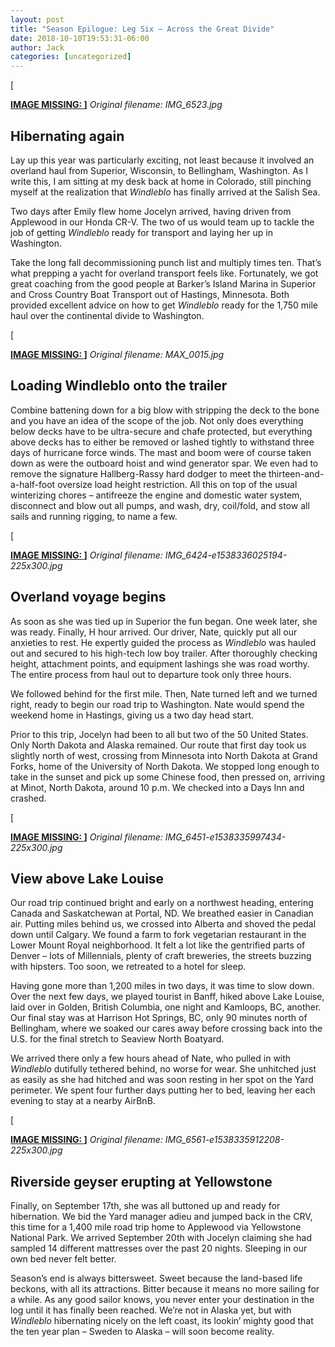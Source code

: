 ```yaml
---
layout: post
title: "Season Epilogue: Leg Six – Across the Great Divide"
date: 2018-10-10T19:53:31-06:00
author: Jack
categories: [uncategorized]
---
```


[<!-- IMAGE PLACEHOLDER
Original URL: http://windleblo.com/wp-content/uploads/2018/09/IMG_6523.jpg
Filename: IMG_6523.jpg
Date path: 2018/09/IMG_6523.jpg
Caption: ](/wp-content/uploads/2018/09/IMG_6523.jpg)
Instructions: Replace this comment with actual image upload
-->

**[IMAGE MISSING: ](/wp-content/uploads/2018/09/IMG_6523.jpg)]**
*Original filename: IMG_6523.jpg*

## Hibernating again

Lay up this year was particularly exciting, not least because it involved an overland haul from Superior, Wisconsin, to Bellingham, Washington. As I write this, I am sitting at my desk back at home in Colorado, still pinching myself at the realization that  _Windleblo_ has finally arrived at the Salish Sea.

Two days after Emily flew home Jocelyn arrived, having driven from Applewood in our Honda CR-V. The two of us would team up to tackle the job of getting _Windleblo_ ready for transport and laying her up in Washington.

Take the long fall decommissioning punch list and multiply times ten. That’s what prepping a yacht for overland transport feels like. Fortunately, we got great coaching from the good people at Barker’s Island Marina in Superior and Cross Country Boat Transport out of Hastings, Minnesota. Both provided excellent advice on how to get _Windleblo_ ready for the 1,750 mile haul over the continental divide to Washington.

[<!-- IMAGE PLACEHOLDER
Original URL: http://windleblo.com/wp-content/uploads/2018/10/MAX_0015.jpg
Filename: MAX_0015.jpg
Date path: 2018/10/MAX_0015.jpg
Caption: ](/wp-content/uploads/2018/10/MAX_0015.jpg)
Instructions: Replace this comment with actual image upload
-->

**[IMAGE MISSING: ](/wp-content/uploads/2018/10/MAX_0015.jpg)]**
*Original filename: MAX_0015.jpg*

## Loading Windleblo onto the trailer

Combine battening down for a big blow with stripping the deck to the bone and you have an idea of the scope of the job. Not only does everything below decks have to be ultra-secure and chafe protected, but everything above decks has to either be removed or lashed tightly to withstand three days of hurricane force winds. The mast and boom were of course taken down as were the outboard hoist and wind generator spar. We even had to remove the signature Hallberg-Rassy hard dodger to meet the thirteen-and-a-half-foot oversize load height restriction. All this on top of the usual winterizing chores – antifreeze the engine and domestic water system, disconnect and blow out all pumps, and wash, dry, coil/fold, and stow all sails and running rigging, to name a few.

[<!-- IMAGE PLACEHOLDER
Original URL: http://windleblo.com/wp-content/uploads/2018/09/IMG_6424-e1538336025194-225x300.jpg
Filename: IMG_6424-e1538336025194-225x300.jpg
Date path: 2018/09/IMG_6424-e1538336025194-225x300.jpg
Caption: ](/wp-content/uploads/2018/09/IMG_6424-e1538336025194.jpg)
Instructions: Replace this comment with actual image upload
-->

**[IMAGE MISSING: ](/wp-content/uploads/2018/09/IMG_6424-e1538336025194.jpg)]**
*Original filename: IMG_6424-e1538336025194-225x300.jpg*

## Overland voyage begins

As soon as she was tied up in Superior the fun began. One week later, she was ready. Finally, H hour arrived. Our driver, Nate, quickly put all our anxieties to rest. He expertly guided the process as _Windleblo_ was hauled out and secured to his high-tech low boy trailer. After thoroughly checking height, attachment points, and equipment lashings she was road worthy. The entire process from haul out to departure took only three hours.

We followed behind for the first mile. Then, Nate turned left and we turned right, ready to begin our road trip to Washington. Nate would spend the weekend home in Hastings, giving us a two day head start.

Prior to this trip, Jocelyn had been to all but two of the 50 United States. Only North Dakota and Alaska remained. Our route that first day took us slightly north of west, crossing from Minnesota into North Dakota at Grand Forks, home of the University of North Dakota. We stopped long enough to take in the sunset and pick up some Chinese food, then pressed on, arriving at Minot, North Dakota, around 10 p.m. We checked into a Days Inn and crashed.

[<!-- IMAGE PLACEHOLDER
Original URL: http://windleblo.com/wp-content/uploads/2018/09/IMG_6451-e1538335997434-225x300.jpg
Filename: IMG_6451-e1538335997434-225x300.jpg
Date path: 2018/09/IMG_6451-e1538335997434-225x300.jpg
Caption: ](/wp-content/uploads/2018/09/IMG_6451-e1538335997434.jpg)
Instructions: Replace this comment with actual image upload
-->

**[IMAGE MISSING: ](/wp-content/uploads/2018/09/IMG_6451-e1538335997434.jpg)]**
*Original filename: IMG_6451-e1538335997434-225x300.jpg*

## View above Lake Louise

Our road trip continued bright and early on a northwest heading, entering Canada and Saskatchewan at Portal, ND. We breathed easier in Canadian air. Putting miles behind us, we crossed into Alberta and shoved the pedal down until Calgary. We found a farm to fork vegetarian restaurant in the Lower Mount Royal neighborhood. It felt a lot like the gentrified parts of Denver – lots of Millennials, plenty of craft breweries, the streets buzzing with hipsters. Too soon, we retreated to a hotel for sleep.

Having gone more than 1,200 miles in two days, it was time to slow down. Over the next few days, we played tourist in Banff, hiked above Lake Louise, laid over in Golden, British Columbia, one night and Kamloops, BC, another. Our final stay was at Harrison Hot Springs, BC, only 90 minutes north of Bellingham, where we soaked our cares away before crossing back into the U.S. for the final stretch to Seaview North Boatyard.

We arrived there only a few hours ahead of Nate, who pulled in with _Windleblo_ dutifully tethered behind, no worse for wear. She unhitched just as easily as she had hitched and was soon resting in her spot on the Yard perimeter. We spent four further days putting her to bed, leaving her each evening to stay at a nearby AirBnB.

[<!-- IMAGE PLACEHOLDER
Original URL: http://windleblo.com/wp-content/uploads/2018/09/IMG_6561-e1538335912208-225x300.jpg
Filename: IMG_6561-e1538335912208-225x300.jpg
Date path: 2018/09/IMG_6561-e1538335912208-225x300.jpg
Caption: ](/wp-content/uploads/2018/09/IMG_6561-e1538335912208.jpg)
Instructions: Replace this comment with actual image upload
-->

**[IMAGE MISSING: ](/wp-content/uploads/2018/09/IMG_6561-e1538335912208.jpg)]**
*Original filename: IMG_6561-e1538335912208-225x300.jpg*

## Riverside geyser erupting at Yellowstone

Finally, on September 17th, she was all buttoned up and ready for hibernation. We bid the Yard manager adieu and jumped back in the CRV, this time for a 1,400 mile road trip home to Applewood via Yellowstone National Park. We arrived September 20th with Jocelyn claiming she had sampled 14 different mattresses over the past 20 nights. Sleeping in our own bed never felt better.

Season’s end is always bittersweet. Sweet because the land-based life beckons, with all its attractions. Bitter because it means no more sailing for a while. As any good sailor knows, you never enter your destination in the log until it has finally been reached. We’re not in Alaska yet, but with _Windleblo_ hibernating nicely on the left coast, its lookin’ mighty good that the ten year plan – Sweden to Alaska – will soon become reality.